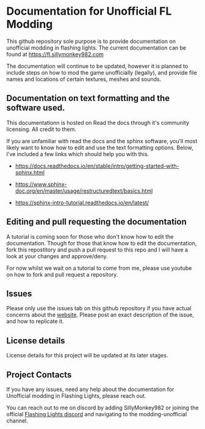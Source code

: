 # Documentation for Unofficial FL Modding

This github repository sole purpose is to provide documentation on unofficial modding in flashing lights. The current documentation can be found at https://fl.sillymonkey982.com 

The documentation will continue to be updated, however it is planned to include steps on how to mod the game unofficially (legally), and provide file names and locations of certain textures, meshes and sounds.

## Documentation on text formatting and the software used.

This documentationn is hosted on Read the docs through it's community licensing. All credit to them.

If you are unfamiliar with read the docs and the sphinx software, you'll most likely want to know how to edit and use the text formatting options. Below, I've included a few links which should help you with this. 

* https://docs.readthedocs.io/en/stable/intro/getting-started-with-sphinx.html

* https://www.sphinx-doc.org/en/master/usage/restructuredtext/basics.html

* https://sphinx-intro-tutorial.readthedocs.io/en/latest/

## Editing and pull requesting the documentation

A tutorial is coming soon for those who don't know how to edit the documentation. Though for those that know how to edit the documentation, fork this repostitory and push a pull request to this repo and I will have a look at your changes and approve/deny. 

For now whilst we wait on a tutorial to come from me, please use youtube on how to fork and pull request a repository. 

## Issues

Please only use the issues tab on this github repository if you have actual concerns about the [website](https://fl.sillymonkey982.com/). Please post an exact description of the issue, and how to replicate it.

## License details

License details for this project will be updated at its later stages.

## Project Contacts

If you have any issues, need any help about the documentation for Unofficial modding in Flashing Lights, please reach out. 

You can reach out to me on discord by adding SillyMonkey982 or joining the official [Flashing Lights discord](https://discord.gg/flashinglights) and navigating to the modding-unofficial channel.

